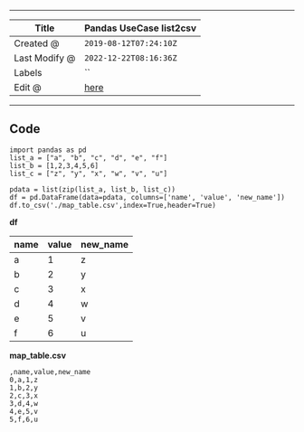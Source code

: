 -----

| Title         | Pandas UseCase list2csv                              |
| ------------- | ---------------------------------------------------- |
| Created @     | `2019-08-12T07:24:10Z`                               |
| Last Modify @ | `2022-12-22T08:16:36Z`                               |
| Labels        | \`\`                                                 |
| Edit @        | [here](https://github.com/junxnone/xwiki/issues/183) |

-----

## Code

    import pandas as pd
    list_a = ["a", "b", "c", "d", "e", "f"]
    list_b = [1,2,3,4,5,6]
    list_c = ["z", "y", "x", "w", "v", "u"]
    
    pdata = list(zip(list_a, list_b, list_c))
    df = pd.DataFrame(data=pdata, columns=['name', 'value', 'new_name'])
    df.to_csv('./map_table.csv',index=True,header=True)

**df**

| name | value | new\_name |
| ---- | ----- | --------- |
| a    | 1     | z         |
| b    | 2     | y         |
| c    | 3     | x         |
| d    | 4     | w         |
| e    | 5     | v         |
| f    | 6     | u         |

**map\_table.csv**

    ,name,value,new_name
    0,a,1,z
    1,b,2,y
    2,c,3,x
    3,d,4,w
    4,e,5,v
    5,f,6,u

